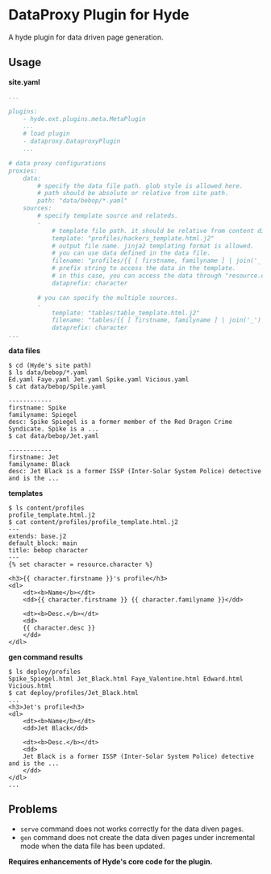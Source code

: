 
# DataProxy Plugin for Hyde

A hyde plugin for data driven page generation.

## Usage

**site.yaml**

```yaml
...

plugins:
    - hyde.ext.plugins.meta.MetaPlugin
    ...
    # load plugin
    - dataproxy.DataproxyPlugin
    ...

# data proxy configurations
proxies:
    data:
        # specify the data file path. glob style is allowed here.
        # path should be absolute or relative from site path.
        path: "data/bebop/*.yaml"
    sources:
        # specify template source and relateds.
        -
            # template file path. it should be relative from content directory.
            template: "profiles/hackers_template.html.j2"
            # output file name. jinja2 templating format is allowed.
            # you can use data defined in the data file.
            filename: "profiles/{{ [ firstname, familyname ] | join('_') }}.html"
            # prefix string to access the data in the template.
            # in this case, you can access the data through "resource.character".
            dataprefix: character

        # you can specify the multiple sources.
        -
            template: "tables/table_template.html.j2"
            filename: "tables/{{ [ firstname, familyname ] | join('_') }}.html"
            dataprefix: character
...
```

**data files**

```
$ cd (Hyde's site path)
$ ls data/bebop/*.yaml
Ed.yaml Faye.yaml Jet.yaml Spike.yaml Vicious.yaml
$ cat data/bebop/Spile.yaml

------------
firstname: Spike
familyname: Spiegel
desc: Spike Spiegel is a former member of the Red Dragon Crime Syndicate. Spike is a ...
$ cat data/bebop/Jet.yaml

------------
firstname: Jet
familyname: Black
desc: Jet Black is a former ISSP (Inter-Solar System Police) detective and is the ...
```

**templates**

```jinja2
$ ls content/profiles
profile_template.html.j2
$ cat content/profiles/profile_template.html.j2
---
extends: base.j2
default_block: main
title: bebop character
---
{% set character = resource.character %}

<h3>{{ character.firstname }}'s profile</h3>
<dl>
    <dt><b>Name</b></dt>
    <dd>{{ character.firstname }} {{ character.familyname }}</dd>

    <dt><b>Desc.</b></dt>
    <dd>
    {{ character.desc }}
    </dd>
</dl>
```

**gen command results**

```
$ ls deploy/profiles
Spike_Spiegel.html Jet_Black.html Faye_Valentine.html Edward.html Vicious.html
$ cat deploy/profiles/Jet_Black.html
...
<h3>Jet's profile<h3>
<dl>
    <dt><b>Name</b></dt>
    <dd>Jet Black</dd>

    <dt><b>Desc.</b></dt>
    <dd>
    Jet Black is a former ISSP (Inter-Solar System Police) detective and is the ...
    </dd>
</dl>
...
```

## Problems

* `serve` command does not works correctly for the data diven pages.
* `gen` command does not create the data diven pages under incremental mode
    when the data file has been updated.

**Requires enhancements of Hyde's core code for the plugin.**


